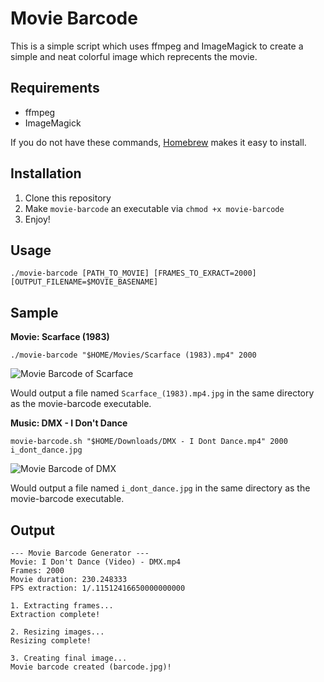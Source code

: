 # Movie Barcode

This is a simple script which uses ffmpeg and ImageMagick to create a simple and neat colorful image which reprecents the movie.

## Requirements

+ ffmpeg
+ ImageMagick

If you do not have these commands, [Homebrew](http://brew.sh) makes it easy to install.

## Installation

1. Clone this repository
2. Make `movie-barcode` an executable via `chmod +x movie-barcode`
3. Enjoy!

## Usage

`./movie-barcode [PATH_TO_MOVIE] [FRAMES_TO_EXRACT=2000] [OUTPUT_FILENAME=$MOVIE_BASENAME]`

## Sample

**Movie: Scarface (1983)**

`./movie-barcode "$HOME/Movies/Scarface (1983).mp4" 2000`

![Movie Barcode of Scarface](https://raw.githubusercontent.com/tyler-king/movie-barcode/master/samples/scarface.jpg)

Would output a file named `Scarface_(1983).mp4.jpg` in the same directory as the movie-barcode executable.

**Music: DMX - I Don't Dance**

`movie-barcode.sh "$HOME/Downloads/DMX - I Dont Dance.mp4" 2000 i_dont_dance.jpg`

![Movie Barcode of DMX](https://raw.githubusercontent.com/tyler-king/movie-barcode/master/samples/dmx.jpg)

Would output a file named `i_dont_dance.jpg` in the same directory as the movie-barcode executable.

## Output

    --- Movie Barcode Generator ---
    Movie: I Don't Dance (Video) - DMX.mp4
    Frames: 2000
    Movie duration: 230.248333
    FPS extraction: 1/.11512416650000000000

    1. Extracting frames...
    Extraction complete!

    2. Resizing images...
    Resizing complete!

    3. Creating final image...
    Movie barcode created (barcode.jpg)!